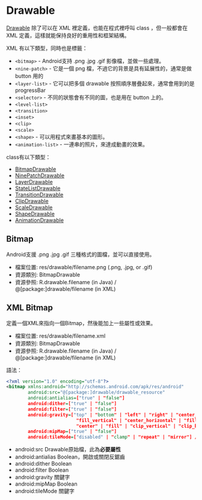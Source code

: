 # Drawable

[Drawable](http://developer.android.com/guide/topics/resources/drawable-resource.html) 除了可以在 XML 裡定義，也能在程式裡呼叫 class ，但一般都會在 XML 定義，這樣就能保持良好的重用性和框架結構。

XML 有以下類型，同時也是標籤：

* `<bitmap>` - Android支持 .png .jpg .gif 影像檔，並做一些處理。
* `<nine-patch>` - 它是一個 png 檔，不過它的背景是具有延展性的，通常是做 button 用的
* `<layer-list>` - 它可以把多個 drawable 按照順序層疊起來，通常會用到的是 progressBar
* `<selector>` - 不同的狀態會有不同的圖，也是用在 button 上的。
* `<level-list>`
* `<transition>`
* `<inset>`
* `<clip>`
* `<scale>`
* `<shape>` - 可以用程式來畫基本的圖形。
* `<animation-list>` - 一連串的照片，來達成動畫的效果。

class有以下類型：

* [BitmapDrawable](http://developer.android.com/reference/android/graphics/drawable/BitmapDrawable.html)
* [NinePatchDrawable](http://developer.android.com/reference/android/graphics/drawable/NinePatchDrawable.html)
* [LayerDrawable](http://developer.android.com/reference/android/graphics/drawable/LayerDrawable.html)
* [StateListDrawable](http://developer.android.com/reference/android/graphics/drawable/StateListDrawable.html)
* [TransitionDrawable](http://developer.android.com/reference/android/graphics/drawable/TransitionDrawable.html)
* [ClipDrawable](http://developer.android.com/reference/android/graphics/drawable/ClipDrawable.html)
* [ScaleDrawable](http://developer.android.com/reference/android/graphics/drawable/ScaleDrawable.html)
* [ShapeDrawable](http://developer.android.com/reference/android/graphics/drawable/ShapeDrawable.html)
* [AnimationDrawable](http://developer.android.com/reference/android/graphics/drawable/AnimationDrawable.html)

## Bitmap

Android支援 .png .jpg .gif 三種格式的圖檔，並可以直接使用。

* 檔案位置: res/drawable/filename.png (.png, .jpg, or .gif)
* 資源類別: BitmapDrawable
* 資源參照: R.drawable.filename (in Java) / @[package:]drawable/filename (in XML)

## XML Bitmap

定義一個XML來指向一個Bitmap，然後能加上一些屬性或效果。

* 檔案位置: res/drawable/filename.xml
* 資源類別: BitmapDrawable
* 資源參照: R.drawable.filename (in Java) / @[package:]drawable/filename (in XML)

語法：

```xml
<?xml version="1.0" encoding="utf-8"?>
<bitmap xmlns:android="http://schemas.android.com/apk/res/android"
        android:src="@[package:]drawable/drawable_resource"
        android:antialias=["true" | "false"]
        android:dither=["true" | "false"]
        android:filter=["true" | "false"]
        android:gravity=["top" | "bottom" | "left" | "right" | "center_vertical" |
                          "fill_vertical" | "center_horizontal" | "fill_horizontal" |
                          "center" | "fill" | "clip_vertical" | "clip_horizontal"]
        android:mipMap=["true" | "false"]
        android:tileMode=["disabled" | "clamp" | "repeat" | "mirror"] />
```

* android:src Drawable原始檔，此為**必要屬性**
* android:antialias Boolean，開啟或關閉反鋸齒
* android:dither Boolean
* android:filter Boolean
* android:gravity 關鍵字
* android:mipMap Boolean
* android:tileMode 關鍵字
